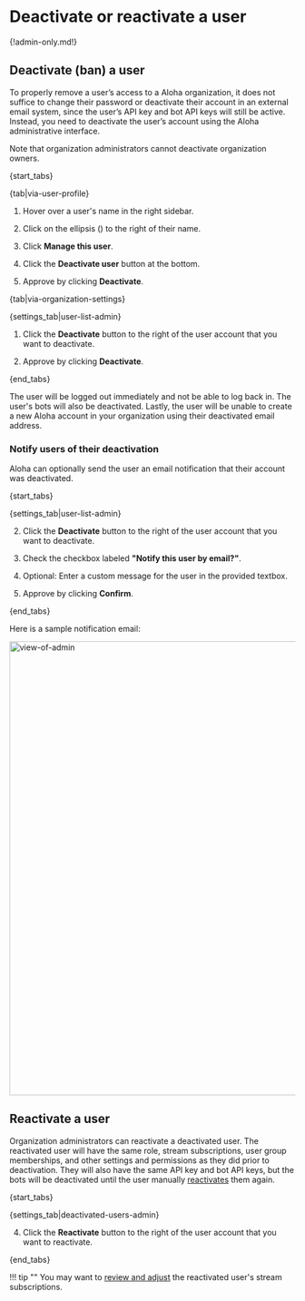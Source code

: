 # Deactivate or reactivate a user

{!admin-only.md!}

## Deactivate (ban) a user

To properly remove a user’s access to a Aloha organization, it does not
suffice to change their password or deactivate their account in an external
email system, since the user’s API key and bot API keys will still be
active. Instead, you need to deactivate the user’s account using the Aloha
administrative interface.

Note that organization administrators cannot deactivate organization owners.

{start_tabs}

{tab|via-user-profile}

1. Hover over a user's name in the right sidebar.

1. Click on the ellipsis (<i class="zulip-icon zulip-icon-ellipsis-v-solid"></i>)
   to the right of their name.

1. Click **Manage this user**.

1. Click the **Deactivate user** button at the bottom.

1. Approve by clicking **Deactivate**.

{tab|via-organization-settings}

{settings_tab|user-list-admin}

1. Click the **Deactivate** button to the right of the user account that you
   want to deactivate.

1. Approve by clicking **Deactivate**.

{end_tabs}

The user will be logged out immediately and not be able to log back in. The
user's bots will also be deactivated. Lastly, the user will be unable to
create a new Aloha account in your organization using their deactivated
email address.

### Notify users of their deactivation

Aloha can optionally send the user an email notification that their account was deactivated.

{start_tabs}

{settings_tab|user-list-admin}

 2. Click the **Deactivate** button to the right of the user account that you
want to deactivate.

 3. Check the checkbox labeled **"Notify this user by email?"**.

 4. Optional: Enter a custom message for the user in the provided textbox.

 3. Approve by clicking **Confirm**.

{end_tabs}

Here is a sample notification email:

<img src="/static/images/help/deactivate-user-email.png" alt="view-of-admin" width="800"/>

## Reactivate a user

Organization administrators can reactivate a deactivated user. The reactivated
user will have the same role, stream subscriptions, user group memberships, and
other settings and permissions as they did prior to deactivation. They will also
have the same API key and bot API keys, but the bots will be deactivated until
the user manually [reactivates](deactivate-or-reactivate-a-bot) them again.

{start_tabs}

{settings_tab|deactivated-users-admin}

4. Click the **Reactivate** button to the right of the user account that you
want to reactivate.

{end_tabs}

!!! tip ""
    You may want to [review and adjust](/help/manage-user-stream-subscriptions)
    the reactivated user's stream subscriptions.
